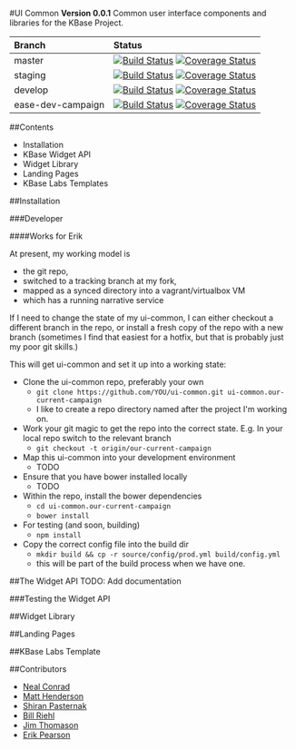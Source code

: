 #UI Common
**Version 0.0.1**
Common user interface components and libraries for the KBase Project.

| Branch | Status |
| :--- | :--- |
| master | [![Build Status](https://travis-ci.org/kbase/ui-common.svg?branch=master)](https://travis-ci.org/kbase/ui-common) [![Coverage Status](https://coveralls.io/repos/kbase/ui-common/badge.svg?branch=master)](https://coveralls.io/r/kbase/ui-common?branch=master) |
| staging | [![Build Status](https://travis-ci.org/kbase/ui-common.svg?branch=staging)](https://travis-ci.org/kbase/ui-common) [![Coverage Status](https://coveralls.io/repos/kbase/ui-common/badge.svg?branch=staging)](https://coveralls.io/r/kbase/ui-common?branch=staging) |
| develop | [![Build Status](https://travis-ci.org/kbase/ui-common.svg?branch=develop)](https://travis-ci.org/kbase/ui-common) [![Coverage Status](https://coveralls.io/repos/kbase/ui-common/badge.svg?branch=develop)](https://coveralls.io/r/kbase/ui-common?branch=develop)|
| ease-dev-campaign | [![Build Status](https://travis-ci.org/kbase/ui-common.svg?branch=ease-dev-campaign)](https://travis-ci.org/kbase/ui-common) [![Coverage Status](https://coveralls.io/repos/kbase/ui-common/badge.svg?branch=ease-dev-campaign)](https://coveralls.io/r/kbase/ui-common?branch=ease-dev-campaign)|


##Contents
 * Installation
 * KBase Widget API
 * Widget Library
 * Landing Pages
 * KBase Labs Templates

##Installation

###Developer


####Works for Erik

At present, my working model is 

- the git repo, 
- switched to a tracking branch at my fork, 
- mapped as a synced directory into a vagrant/virtualbox VM 
- which has a running narrative service

If I need to change the state of my ui-common, I can either checkout a different branch in the repo, or install a fresh copy of the repo with a new branch (sometimes I find that easiest for a hotfix, but that is probably just my poor git skills.)

This will get ui-common and set it up into a working state:

- Clone the ui-common repo, preferably your own
    - ```git clone https://github.com/YOU/ui-common.git ui-common.our-current-campaign```
    - I like to create a repo directory named after the project I'm working on.
- Work your git magic to get the repo into the correct state. E.g. In your local repo switch to the relevant branch
    - ```git checkout -t origin/our-current-campaign```
- Map this ui-common into your development environment
    - TODO
- Ensure that you have bower installed locally
    - TODO
- Within the repo, install the bower dependencies
    - ```cd ui-common.our-current-campaign```
    - ```bower install```
- For testing (and soon, building)
    - ```npm install```
- Copy the correct config file into the build dir
    - ```mkdir build && cp -r source/config/prod.yml build/config.yml```
    - this will be part of the build process when we have one.


##The Widget API
TODO: Add documentation

###Testing the Widget API

##Widget Library

##Landing Pages

##KBase Labs Template

##Contributors

 * [Neal Conrad](mailto:nconrad@mcs.anl.gov)
 * [Matt Henderson](mailto:mhenderson@lbl.gov)
 * [Shiran Pasternak](mailto:shiran@cshl.edu)
 * [Bill Riehl](mailto:wjriehl@lbl.gov)
 * [Jim Thomason](mailto:thomason@cshl.edu)
 * [Erik Pearson](mailto:eapearson@lbl.gov)
